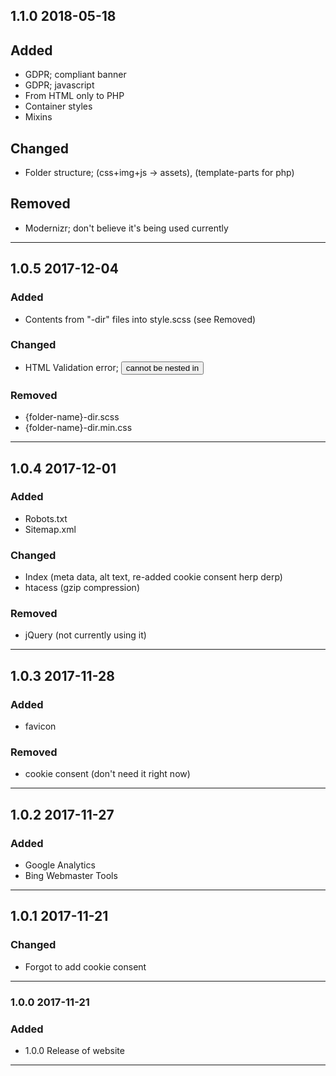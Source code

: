 ## 1.1.0 2018-05-18

## Added
- GDPR; compliant banner
- GDPR; javascript
- From HTML only to PHP
- Container styles
- Mixins

## Changed
- Folder structure; (css+img+js -> assets), (template-parts for php)

## Removed
- Modernizr; don't believe it's being used currently

------------------------------------------------------------

## 1.0.5 2017-12-04

### Added
- Contents from "-dir" files into style.scss (see Removed)

### Changed
- HTML Validation error; <button> cannot be nested in <a>

### Removed
- {folder-name}-dir.scss
- {folder-name}-dir.min.css

------------------------------------------------------------

## 1.0.4 2017-12-01

### Added
- Robots.txt
- Sitemap.xml

### Changed
- Index (meta data, alt text, re-added cookie consent herp derp)
- htacess (gzip compression)

### Removed
- jQuery (not currently using it)

------------------------------------------------------------

## 1.0.3 2017-11-28

### Added
- favicon

### Removed
- cookie consent (don't need it right now)

------------------------------------------------------------

## 1.0.2 2017-11-27

### Added
- Google Analytics
- Bing Webmaster Tools

------------------------------------------------------------

## 1.0.1 2017-11-21

### Changed
- Forgot to add cookie consent

------------------------------------------------------------

### 1.0.0 2017-11-21

### Added
- 1.0.0 Release of website

------------------------------------------------------------
